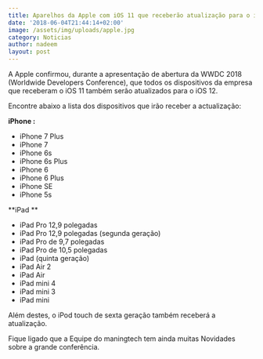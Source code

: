 ```yaml
---
title: Aparelhos da Apple com iOS 11 que receberão atualização para o iOS 12
date: '2018-06-04T21:44:14+02:00'
image: /assets/img/uploads/apple.jpg
category: Noticias
author: nadeem
layout: post
---
```

A Apple confirmou, durante a apresentação de abertura da WWDC 2018 (Worldwide Developers Conference), que todos os dispositivos da empresa que receberam o iOS 11 também serão atualizados para o iOS 12.

Encontre abaixo a lista dos dispositivos que irão receber a actualização:

**iPhone:**

* iPhone 7 Plus
* iPhone 7
* iPhone 6s
* iPhone 6s Plus
* iPhone 6
* iPhone 6 Plus
* iPhone SE
* iPhone 5s

**iPad**

* iPad Pro 12,9 polegadas
* iPad Pro 12,9 polegadas (segunda geração)
* iPad Pro de 9,7 polegadas
* iPad Pro de 10,5 polegadas
* iPad (quinta geração)
* iPad Air 2
* iPad Air
* iPad mini 4
* iPad mini 3
* iPad mini

Além destes, o iPod touch de sexta geração também receberá a atualização.

Fique ligado que a Equipe do maningtech tem ainda muitas Novidades sobre a grande conferência.
